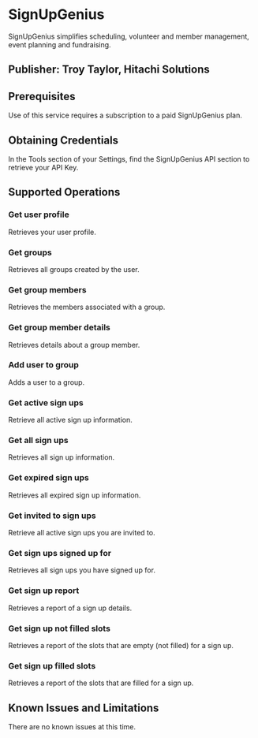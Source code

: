 # SignUpGenius
SignUpGenius simplifies scheduling, volunteer and member management, event planning and fundraising.

## Publisher: Troy Taylor, Hitachi Solutions

## Prerequisites
Use of this service requires a subscription to a paid SignUpGenius plan.

## Obtaining Credentials
In the Tools section of your Settings, find the SignUpGenius API section to retrieve your API Key.

## Supported Operations
### Get user profile
Retrieves your user profile.
### Get groups
Retrieves all groups created by the user.
### Get group members
Retrieves the members associated with a group.
### Get group member details
Retrieves details about a group member.
### Add user to group
Adds a user to a group.
### Get active sign ups
Retrieve all active sign up information.
### Get all sign ups
Retrieves all sign up information.
### Get expired sign ups
Retrieves all expired sign up information.
### Get invited to sign ups
Retrieve all active sign ups you are invited to.
### Get sign ups signed up for
Retrieves all sign ups you have signed up for.
### Get sign up report
Retrieves a report of a sign up details.
### Get sign up not filled slots
Retrieves a report of the slots that are empty (not filled) for a sign up.
### Get sign up filled slots
Retrieves a report of the slots that are filled for a sign up.


## Known Issues and Limitations
There are no known issues at this time.

